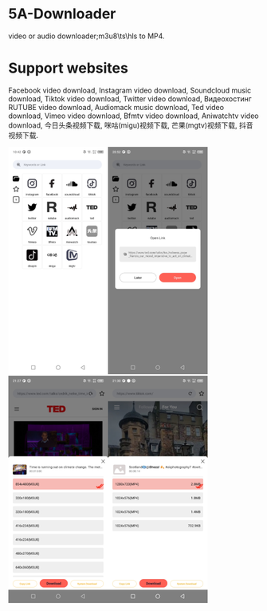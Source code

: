 # 5A-Downloader
video or audio downloader;m3u8\ts\hls to MP4.

# Support websites
Facebook video download,
Instagram video download,
Soundcloud music download,
Tiktok video download,
Twitter video download,
Видеохостинг RUTUBE video download,
Audiomack music download,
Ted video download,
Vimeo video download,
Bfmtv video download,
Aniwatchtv video download,
今日头条视频下载,
咪咕(migu)视频下载,
芒果(mgtv)视频下载,
抖音视频下载.

<img src="https://github.com/JoeLeeto/5A-Downloader/blob/main/Screenshot/Screenshot_20231214-205138.jpg" width="200px"><img src="https://github.com/JoeLeeto/5A-Downloader/blob/main/Screenshot/Screenshot_20231214-205210.jpg" width="200px"><img src="https://github.com/JoeLeeto/5A-Downloader/blob/main/Screenshot/Screenshot_20231214-212735.jpg" width="200px"><img src="https://github.com/JoeLeeto/5A-Downloader/blob/main/Screenshot/Screenshot_20231214-213031.jpg" width="200px">